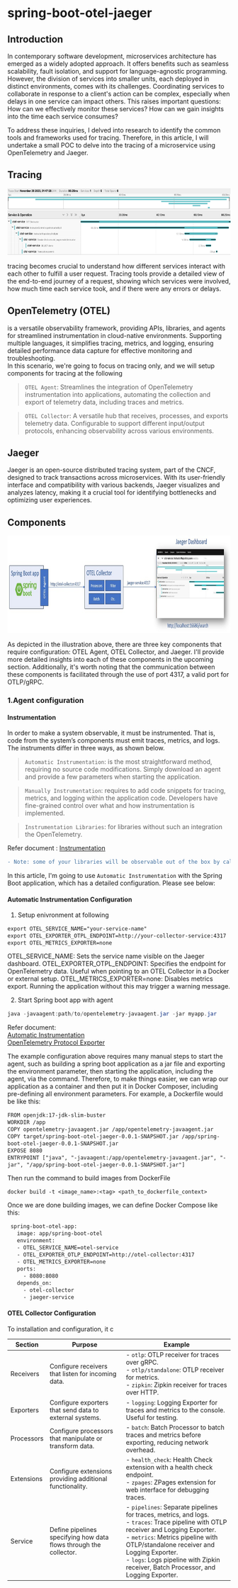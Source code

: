 # spring-boot-otel-jaeger
## Introduction
In contemporary software development, microservices architecture has emerged as a widely adopted approach. It offers benefits such as seamless scalability, fault isolation, and support for language-agnostic programming. However, the division of services into smaller units, each deployed in distinct environments, comes with its challenges. Coordinating services to collaborate in response to a client's action can be complex, especially when delays in one service can impact others. This raises important questions: How can we effectively monitor these services? How can we gain insights into the time each service consumes?

To address these inquiries, I delved into research to identify the common tools and frameworks used for tracing. Therefore, in this article, I will undertake a small POC to delve into the tracing of a microservice using OpenTelemetry and Jaeger.

## Tracing
<p align="center">
  <img src="images/exmaple-tracing.png" alt="image description" width="600" height="150">
</p>

tracing becomes crucial to understand how different services interact with each other to fulfill a user request. Tracing tools provide a detailed view of the end-to-end journey of a request, showing which services were involved, how much time each service took, and if there were any errors or delays.

## OpenTelemetry (OTEL)
is a versatile observability framework, providing APIs, libraries, and agents for streamlined instrumentation in cloud-native environments. Supporting multiple languages, it simplifies tracing, metrics, and logging, ensuring detailed performance data capture for effective monitoring and troubleshooting.\
In this scenario, we're going to focus on tracing only, and we will setup components for tracing at the following
>`OTEL Agent`: Streamlines the integration of OpenTelemetry instrumentation into applications, automating the collection and export of telemetry data, including traces and metrics.

>`OTEL Collector`: A versatile hub that receives, processes, and exports telemetry data. Configurable to support different input/output protocols, enhancing observability across various environments.


## Jaeger
Jaeger is an open-source distributed tracing system, part of the CNCF, designed to track transactions across microservices. With its user-friendly interface and compatibility with various backends, Jaeger visualizes and analyzes latency, making it a crucial tool for identifying bottlenecks and optimizing user experiences.

## Components
<p align="center">
  <img src="images/otel-jaeger.jpg" alt="image description" width="860" height="220">
</p>

As depicted in the illustration above, there are three key components that require configuration: OTEL Agent, OTEL Collector, and Jaeger. I'll provide more detailed insights into each of these components in the upcoming section. Additionally, it's worth noting that the communication between these components is facilitated through the use of port 4317, a valid port for OTLP/gRPC.

### 1.Agent configuration
#### Instrumentation
In order to make a system observable, it must be instrumented. That is, code from the system’s components must emit traces, metrics, and logs.
The instruments differ in three ways, as shown below.

>`Automatic Instrumentation`: is the most straightforward method, requiring no source code modifications. Simply download an agent and provide a few parameters when starting the application.

>`Manually Instrumentation`:  requires to add code snippets for tracing, metrics, and logging within the application code. Developers have fine-grained control over what and how instrumentation is implemented. 

>`Instrumentation Libraries`: for libraries without such an integration the OpenTelemetry.

Refer document : [Instrumentation](https://opentelemetry.io/docs/concepts/instrumentation/)
```diff
- Note: some of your libraries will be observable out of the box by calling the OpenTelemetry API themselves directly. Those libraries are sometimes called `natively instrumented`.
```

In this article, I'm going to use `Automatic Instrumentation` with the Spring Boot application, which has a detailed configuration. Please see below:
#### Automatic Instrumentation Configuration
1. Setup enivronment at following 
 ```
export OTEL_SERVICE_NAME="your-service-name"
export OTEL_EXPORTER_OTPL_ENDPOINT=http://your-collector-service:4317
export OTEL_METRICS_EXPORTER=none
 ```
OTEL_SERVICE_NAME: Sets the service name visible on the Jaeger dashboard.
OTEL_EXPORTER_OTPL_ENDPOINT: Specifies the endpoint for OpenTelemetry data. Useful when pointing to an OTEL Collector in a Docker or external setup.
OTEL_METRICS_EXPORTER=none: Disables metrics export. Running the application without this may trigger a warning message.

2. Start Spring boot app with agent 
 ```java
java -javaagent:path/to/opentelemetry-javaagent.jar -jar myapp.jar

 ```
Refer document:\
[Automatic Instrumentation](https://opentelemetry.io/docs/instrumentation/java/automatic/)\
[OpenTelemetry Protocol Exporter](https://opentelemetry.io/docs/specs/otel/protocol/exporter/)

The example configuration above requires many manual steps to start the agent, such as building a spring boot application as a jar file and exporting the environment parameter, then starting the application, including the agent, via the command. Therefore, to make things easier, we can wrap our application as a container and then put it in Docker Composer, including pre-defining all environment parameters.
For example, a Dockerfile would be like this:
 ```
FROM openjdk:17-jdk-slim-buster
WORKDIR /app
COPY opentelemetry-javaagent.jar /app/opentelemetry-javaagent.jar
COPY target/spring-boot-otel-jaeger-0.0.1-SNAPSHOT.jar /app/spring-boot-otel-jaeger-0.0.1-SNAPSHOT.jar
EXPOSE 8080
ENTRYPOINT ["java", "-javaagent:/app/opentelemetry-javaagent.jar", "-jar", "/app/spring-boot-otel-jaeger-0.0.1-SNAPSHOT.jar"]
 ```
Then run the command to build images from DockerFile
 ```
docker build -t <image_name>:<tag> <path_to_dockerfile_context>
 ```
Once we are done building images, we can define Docker Compose like this:
 ```
  spring-boot-otel-app:
    image: app/spring-boot-otel
    environment:
    - OTEL_SERVICE_NAME=otel-service
    - OTEL_EXPORTER_OTLP_ENDPOINT=http://otel-collector:4317
    - OTEL_METRICS_EXPORTER=none
    ports:
      - 8080:8080
    depends_on:
      - otel-collector
      - jaeger-service
 ```

#### OTEL Collector Configuration
To installation and configuration, it c

| Section   | Purpose                                                           | Example                                                                                                              |
|-----------|-------------------------------------------------------------------|----------------------------------------------------------------------------------------------------------------------|
| Receivers | Configure receivers that listen for incoming data.               | - `otlp`: OTLP receiver for traces over gRPC.<br/> - `otlp/standalone`: OTLP receiver for metrics.<br/> - `zipkin`: Zipkin receiver for traces over HTTP.                       |
| Exporters | Configure exporters that send data to external systems.          | - `logging`: Logging Exporter for traces and metrics to the console. Useful for testing.                               |
| Processors| Configure processors that manipulate or transform data.          | - `batch`: Batch Processor to batch traces and metrics before exporting, reducing network overhead.                  |
| Extensions| Configure extensions providing additional functionality.          | - `health_check`: Health Check extension with a health check endpoint.<br/> - `zpages`: ZPages extension for web interface for debugging traces.                        |
| Service   | Define pipelines specifying how data flows through the collector.| - `pipelines`: Separate pipelines for traces, metrics, and logs.<br/> - `traces`: Trace pipeline with OTLP receiver and Logging Exporter.<br/> - `metrics`: Metrics pipeline with OTLP/standalone receiver and Logging Exporter.<br/> - `logs`: Logs pipeline with Zipkin receiver, Batch Processor, and Logging Exporter. |
